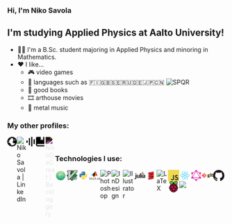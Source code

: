 ### Hi, I'm **Niko Savola**

## I'm studying **Applied Physics** at **Aalto University**!
- 👨‍🎓 I'm a B.Sc. student majoring in Applied Physics and minoring in Mathematics.
- ❤ I like…
    - 🎮 video games
    - 💬 languages such as 🇫🇮🇬🇧🇸🇪🇷🇺🇩🇪🇯🇵🇨🇳 <img alt="SPQR" width="20px" src="https://upload.wikimedia.org/wikipedia/commons/9/98/Roman_SPQR_banner.svg" />
    - 📔 good books
    - 🎞 arthouse movies
    - 🤘 metal music

### My other profiles:

[<img align="left" alt="nikosavola.fi" width="22px" src="https://raw.githubusercontent.com/iconic/open-iconic/master/svg/globe.svg" />][website]
[<img align="left" alt="Niko Savola | LinkedIn" width="22px" src="https://cdn.jsdelivr.net/npm/simple-icons@v3/icons/linkedin.svg" />][linkedin]
[<img align="left" alt="Niko Savola | last.fm" width="22px" src="https://raw.githubusercontent.com/iconic/open-iconic/master/svg/audio-spectrum.svg" />][lastfm]
[<img align="left" alt="Niko Savola | Goodreads" width="22px" src="https://raw.githubusercontent.com/iconic/open-iconic/master/svg/book.svg" />][goodreads]
[<img align="left" alt="NikoDaGreat | Backloggery" width="22px" src="http://entypo.com/images/game-controller.svg" style="filter: invert(100%);"/>][backloggery]

<br />


### Technologies I use:

<img align="left" alt="Atom" width="26px" src="https://raw.githubusercontent.com/github/explore/80688e429a7d4ef2fca1e82350fe8e3517d3494d/topics/atom/atom.png" />
<img align="left" alt="Vim" width="26px" src="https://raw.githubusercontent.com/github/explore/80688e429a7d4ef2fca1e82350fe8e3517d3494d/topics/vim/vim.png" />
<img align="left" alt="Python" width="26px" src="https://raw.githubusercontent.com/github/explore/80688e429a7d4ef2fca1e82350fe8e3517d3494d/topics/python/python.png" />
<img align="left" alt="Matlab" width="26px" src="https://raw.githubusercontent.com/github/explore/80688e429a7d4ef2fca1e82350fe8e3517d3494d/topics/matlab/matlab.png" />
<img align="left" alt="Photoshop" width="26px" src="https://www.adobe.com/content/dam/shared/images/product-icons/svg/photoshop.svg" />
<img align="left" alt="InDesign" width="26px" src="https://www.adobe.com/content/dam/shared/images/product-icons/svg/indesign.svg" />
<img align="left" alt="Illustrator" width="26px" src="https://www.adobe.com/content/dam/shared/images/product-icons/svg/illustrator.svg" />
<img align="left" alt="Julia" width="26px" src="https://raw.githubusercontent.com/github/explore/80688e429a7d4ef2fca1e82350fe8e3517d3494d/topics/julia/julia.png" />
<img align="left" alt="Scala" width="26px" src="https://raw.githubusercontent.com/github/explore/80688e429a7d4ef2fca1e82350fe8e3517d3494d/topics/scala/scala.png" />
<img align="left" alt="LaTeX" width="26px" src="https://images.ctfassets.net/nrgyaltdicpt/h9dpHuVys19B1sOAWvbP6/5f8d4c6d051f63e4ba450befd56f9189/ologo_square_colour_light_bg.svg" />
<img align="left" alt="JavaScript" width="26px" src="https://raw.githubusercontent.com/github/explore/80688e429a7d4ef2fca1e82350fe8e3517d3494d/topics/javascript/javascript.png" />
<img align="left" alt="React" width="26px" src="https://raw.githubusercontent.com/github/explore/80688e429a7d4ef2fca1e82350fe8e3517d3494d/topics/react/react.png" />
<img align="left" alt="GraphQL" width="26px" src="https://raw.githubusercontent.com/github/explore/80688e429a7d4ef2fca1e82350fe8e3517d3494d/topics/graphql/graphql.png" />
<img align="left" alt="Git" width="26px" src="https://raw.githubusercontent.com/github/explore/80688e429a7d4ef2fca1e82350fe8e3517d3494d/topics/git/git.png" />
<img align="left" alt="GitHub" width="26px" src="https://raw.githubusercontent.com/github/explore/78df643247d429f6cc873026c0622819ad797942/topics/github/github.png" />
<img align="left" alt="Raspberry Pi" width="26px" src="https://raw.githubusercontent.com/github/explore/80688e429a7d4ef2fca1e82350fe8e3517d3494d/topics/raspberry-pi/raspberry-pi.png" />

<br />


<a href="https://github.com/anuraghazra/github-readme-stats">
  <img align="left" src="https://github-readme-stats.vercel.app/api/top-langs/?username=NikoDaGreat&layout=compact&langs_count=10&exclude_repo=friction-simulation" />
</a>


<!--img align="left" alt="NikoDaGreat's Github Stats" src="https://github-readme-stats.codestackr.vercel.app/api?username=NikoDaGreat&show_icons=true&hide_border=true" /-->

[website]: https://nikosavola.fi
[instagram]: https://instagram.com/savvyniko
[linkedin]: https://linkedin.com/in/nikosavola
[lastfm]: https://www.last.fm/user/NikoSukunimi
[goodreads]: https://www.goodreads.com/user/show/17166885-niko
[backloggery]: https://www.backloggery.com/NikoDaGreat
